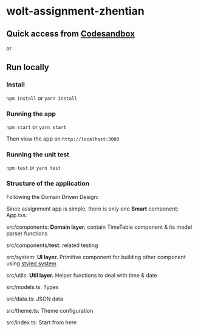 # wolt-assignment-zhentian

## Quick access from [Codesandbox](https://codesandbox.io/s/github/zhentian-wan/wolt-assignment-zhentian)

or

## Run locally

### Install

`npm install` or `yarn install`

### Running the app

`npm start` or `yarn start`

Then view the app on `http://localhost:3000`

### Running the unit test

`npm test` or `yarn test`

### Structure of the application

Following the Domain Driven Design:

Since assignment app is simple, there is only one **Smart** component: App.txs.

src/components: **Domain layer.** contain TimeTable component & its model parser functions

src/components/**test**: related testing

src/system: **UI layer.** Primitive component for building other component using [styled system](https://styled-system.com/)

src/utils: **Util layer.** Helper functions to deal with time & date

src/models.ts: Types

src/data.ts: JSON data

src/theme.ts: Theme configuration

src/index.ts: Start from here
